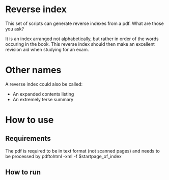 Reverse index
=============

This set of scripts can generate reverse indexes from a pdf. What are those you ask?

It is an index arranged not alphabetically, but rather in order of the words
occuring in the book. This reverse index should then make an excellent revision
aid when studying for an exam.

Other names
===========

A reverse index could also be called:
- An expanded contents listing
- An extremely terse summary

How to use
==========

Requirements
------------

The pdf is required to be in text format (not scanned pages) and needs to be 
processed by pdftohtml -xml -f $startpage_of_index

How to run
----------


